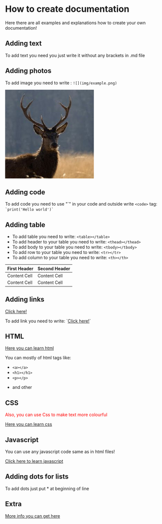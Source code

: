 # How to create documentation
Here there are all examples and explanations how to create your own documentation!

## Adding text
To add text you need you just write it without any brackets in .md file
## Adding photos
To add image you need to write : `![](img/example.png)`

![](img/avatar.jpg)
## Adding code
To add code you need to use "\`" in your code and outside write `<code>` tag:
<code>\`print('Hello world')\`</code>


## Adding table
* To add table you need to write: `<table></table>`
* To add header to your table you need to write: `<thead></thead>`
* To add body to your table you need to write: `<tbody></tbody>`
* To add row to your table you need to write: `<tr></tr>`
* To add column to your table you need to write: `<th></th>`
<table>
  <thead>
    <tr>
      <th>First Header</th>
      <th>Second Header</th>
    </tr>
  </thead>
  <tbody>
    <tr>
      <td>Content Cell</td>
      <td>Content Cell</td>
    </tr>
    <tr>
      <td>Content Cell</td>
      <td>Content Cell</td>
    </tr>
  </tbody>
</table>

## Adding links
<p><a href="youtube.com">Click here!</a></p>
To add link you need to write: `<a href="youtube.com">Click here!</a>`

## HTML
<a href="https://www.w3schools.com/tags/tag_comment.asp" >Here you can learn html</a>
<p>You can mostly of html tags like:</p>

* `<a></a>`
* `<h1></h1>`
* `<p></p>` 
* <p>and other</p> 




## CSS
<p style="color: red;">Also, you can use Css to make text more colourful</p>
<a href="https://www.w3schools.com/css/default.asp" >Here you can learn css</a>

## Javascript
<p>You can use any javascript code same as in html files!</p>
<a href='https://www.w3schools.com/js/default.asp'>Click here to learn javascript</a>

## Adding dots for lists 
To add dots just put * at beginning of line

## Extra
<a href="https://yakworks.github.io/docmark/cheat-sheet/">More info you can get here</a>